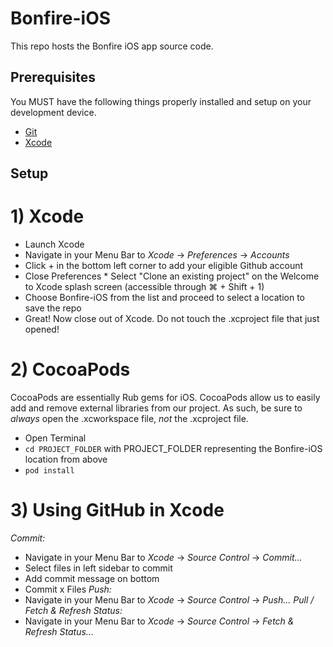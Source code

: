 # Bonfire-iOS

This repo hosts the Bonfire iOS app source code.

## Prerequisites

You MUST have the following things properly installed and setup on your development device.

* [Git](https://git-scm.com/)
* [Xcode](https://itunes.apple.com/us/app/xcode/id497799835?mt=12)

## Setup

# 1) Xcode
* Launch Xcode
* Navigate in your Menu Bar to *Xcode* -> *Preferences* -> *Accounts*
* Click + in the bottom left corner to add your eligible Github account
* Close Preferences
* Select "Clone an existing project" on the Welcome to Xcode splash screen (accessible through ⌘ + Shift + 1)
* Choose Bonfire-iOS from the list and proceed to select a location to save the repo
* Great! Now close out of Xcode. Do not touch the .xcproject file that just opened!

# 2) CocoaPods
CocoaPods are essentially Rub gems for iOS. CocoaPods allow us to easily add and remove external libraries from our project. As such, be sure to *always* open the .xcworkspace file, _not_ the .xcproject file.
* Open Terminal
* `cd PROJECT_FOLDER` with PROJECT_FOLDER representing the Bonfire-iOS location from above
* `pod install`

# 3) Using GitHub in Xcode
_Commit:_
* Navigate in your Menu Bar to *Xcode* -> *Source Control* -> *Commit...*
* Select files in left sidebar to commit
* Add commit message on bottom
* Commit x Files
_Push:_
* Navigate in your Menu Bar to *Xcode* -> *Source Control* -> *Push...*
_Pull / Fetch & Refresh Status:_
* Navigate in your Menu Bar to *Xcode* -> *Source Control* -> *Fetch & Refresh Status...*
